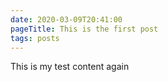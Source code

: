 ```yaml
---
date: 2020-03-09T20:41:00
pageTitle: This is the first post
tags: posts
---
```

This is my test content again
